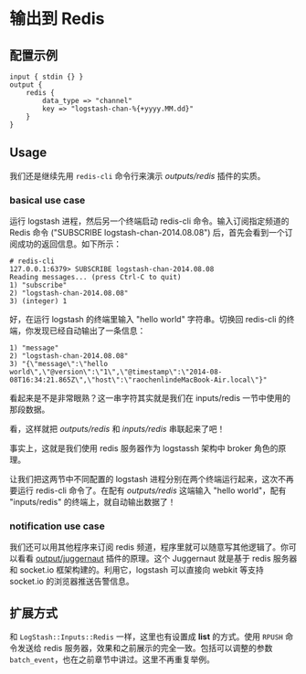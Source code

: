 # 输出到 Redis

## 配置示例

```
input { stdin {} }
output {
    redis {
        data_type => "channel"
        key => "logstash-chan-%{+yyyy.MM.dd}"
    }
}
```

## Usage

我们还是继续先用 `redis-cli` 命令行来演示 *outputs/redis* 插件的实质。

### basical use case

运行 logstash 进程，然后另一个终端启动 redis-cli 命令。输入订阅指定频道的 Redis 命令 ("SUBSCRIBE logstash-chan-2014.08.08") 后，首先会看到一个订阅成功的返回信息。如下所示：

```
# redis-cli
127.0.0.1:6379> SUBSCRIBE logstash-chan-2014.08.08
Reading messages... (press Ctrl-C to quit)
1) "subscribe"
2) "logstash-chan-2014.08.08"
3) (integer) 1
```

好，在运行 logstash 的终端里输入 "hello world" 字符串。切换回 redis-cli 的终端，你发现已经自动输出了一条信息：

```
1) "message"
2) "logstash-chan-2014.08.08"
3) "{\"message\":\"hello world\",\"@version\":\"1\",\"@timestamp\":\"2014-08-08T16:34:21.865Z\",\"host\":\"raochenlindeMacBook-Air.local\"}"
```

看起来是不是非常眼熟？这一串字符其实就是我们在 inputs/redis 一节中使用的那段数据。

看，这样就把 *outputs/redis* 和 *inputs/redis* 串联起来了吧！

事实上，这就是我们使用 redis 服务器作为 logstassh 架构中 broker 角色的原理。

让我们把这两节中不同配置的 logstash 进程分别在两个终端运行起来，这次不再要运行 redis-cli 命令了。在配有 *outputs/redis* 这端输入 "hello world"，配有 "inputs/redis" 的终端上，就自动输出数据了！

### notification use case

我们还可以用其他程序来订阅 redis 频道，程序里就可以随意写其他逻辑了。你可以看看 [output/juggernaut](http://logstash.net/docs/1.4.2/outputs/juggernaut) 插件的原理。这个 Juggernaut 就是基于 redis 服务器和 socket.io 框架构建的。利用它，logstash 可以直接向 webkit 等支持 socket.io 的浏览器推送告警信息。

## 扩展方式

和 `LogStash::Inputs::Redis` 一样，这里也有设置成 **list** 的方式。使用 `RPUSH` 命令发送给 redis 服务器，效果和之前展示的完全一致。包括可以调整的参数 `batch_event`，也在之前章节中讲过。这里不再重复举例。

